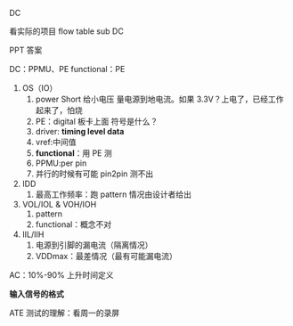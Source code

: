 DC

看实际的项目 flow table sub DC

PPT 答案

DC：PPMU、PE
functional：PE

1. OS（IO）
   1. power Short 给小电压 量电源到地电流。如果 3.3V？上电了，已经工作起来了，怕烧
   2. PE：digital 板卡上面 符号是什么？
   3. driver: **timing level data**
   4. vref:中间值
   5. **functional**：用 PE 测
   6. PPMU:per pin
   7. 并行的时候有可能 pin2pin 测不出
2. IDD
   1. 最高工作频率：跑 pattern 情况由设计者给出
3. VOL/IOL & VOH/IOH
   1. pattern
   2. functional：概念不对
4. IIL/IIH
   1. 电源到引脚的漏电流（隔离情况）
   2. VDDmax：最差情况（最有可能漏电流）

AC：10%-90% 上升时间定义

**输入信号的格式**

ATE 测试的理解：看周一的录屏


